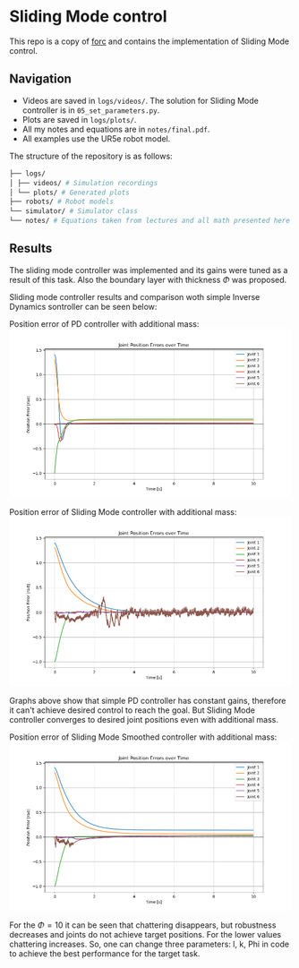 # Sliding Mode control

This repo is a copy of [forc](https://github.com/simeon-ned/forc/tree/master) and contains the implementation of Sliding Mode control.

## Navigation

- Videos are saved in `logs/videos/`. The solution for Sliding Mode controller is in `05_set_parameters.py`.
- Plots are saved in `logs/plots/`.
- All my notes and equations are in `notes/final.pdf`.
- All examples use the UR5e robot model.

The structure of the repository is as follows:
```bash
├── logs/
│ ├── videos/ # Simulation recordings
│ └── plots/ # Generated plots
├── robots/ # Robot models
└── simulator/ # Simulator class
└── notes/ # Equations taken from lectures and all math presented here
```

## Results

The sliding mode controller was implemented and its gains were tuned as a result of this task. Also the boundary layer with thickness $\Phi$ was proposed. 

Sliding mode controller results and comparison woth simple Inverse Dynamics sontroller can be seen below:

Position error of PD controller with additional mass:
![positions](logs/plots/05_position_errors_simple_id_control.png)

Position error of Sliding Mode controller with additional mass:
![positions](logs/plots/05_position_errors_sliding_mode_control.png)

Graphs above show that simple PD controller has constant gains, therefore it can't achieve desired control to reach the goal. But Sliding Mode controller converges to desired joint positions even with additional mass. 

Position error of Sliding Mode Smoothed controller with  additional mass:
![positions](logs/plots/05_position_errors_sliding_mode_smoothed_control.png)

For the $\Phi=10$ it can be seen that chattering disappears, but robustness decreases and joints do not achieve target positions. For the lower values chattering increases. So, one can change three parameters: l, k, Phi in code to achieve the best performance for the target task. 
